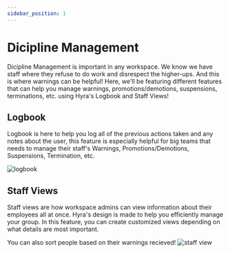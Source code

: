 ```yaml
---
sidebar_position: 1
---
```

# Dicipline Management
Dicipline Management is important in any workspace. We know we have staff where they refuse to do work and disrespect the higher-ups. And this is where warnings can be helpful! Here, we'll be featuring different features that can help you manage warnings, promotions/demotions, suspensions, terminations, etc. using Hyra's Logbook and Staff Views!

## Logbook
Logbook is here to help you log all of the previous actions taken and any notes about the user, this feature is especially helpful for big teams that needs to manage their staff's Warnings, Promotions/Demotions, Suspensions, Termination, etc.

![logbook](/img/hyra-logbook.gif)

## Staff Views
Staff views are how workspace admins can view information about their employees all at once. Hyra's design is made to help you efficiently manage your group. In this feature, you can create customized views depending on what details are most important.

You can also sort people based on their warnings recieved!
![staff view](img/hyra-staffview.gif)